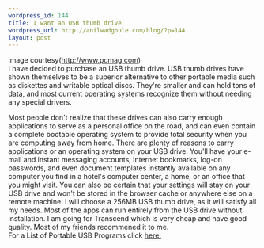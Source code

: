 ```yaml
--- 
wordpress_id: 144
title: I want an USB thumb drive
wordpress_url: http://anilwadghule.com/blog/?p=144
layout: post
---
```

<p><img alt="" src="http://img358.imageshack.us/img358/6656/usb2qq.jpg" border="0" /><br />image courtesy(<a href="http://www.pcmag.com/">http://www.pcmag.com</a>)<br />I have decided to purchase an USB thumb drive. USB thumb drives have shown themselves to be a superior alternative to other portable media such as diskettes and writable optical discs. They're smaller and can hold tons of data, and most current operating systems recognize them without needing any special drivers. </p><p>Most people don't realize that these drives can also carry enough applications to serve as a personal office on the road, and can even contain a complete bootable operating system to provide total security when you are computing away from home. There are plenty of reasons to carry applications or an operating system on your USB drive: You'll have your e-mail and instant messaging accounts, Internet bookmarks, log-on passwords, and even document templates instantly available on any computer you find in a hotel's computer center, a home, or an office that you might visit. You can also be certain that your settings will stay on your USB drive and won't be stored in the browser cache or anywhere else on a remote machine. I will choose a 256MB USB thumb drive, as it will satisfy all my needs. Most of the apps can run entirely from the USB drive without installation. I am going for Transcend which is very cheap and have good quality. Most of my friends recommened it to me.<br />For a List of Portable USB Programs click <a href="http://combobulate.com/usbutils.htm">here.</a><br /></p>

